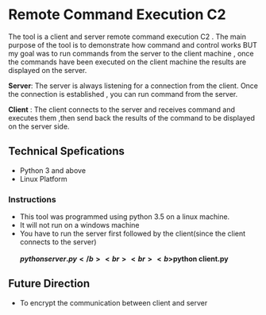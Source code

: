 <h1>Remote Command Execution C2</h1>

The tool is a client and server remote command execution C2 . The main purpose of the tool is to demonstrate how command and control 
works BUT my goal was to run commands from the server to the client machine , once the commands have been executed on the client machine
the results are displayed on the server.

<b>Server</b>: The server is always listening for a connection from the client. Once the connection is established , you can run command from 
the server.

<b>Client</b> : The client connects to the server and receives command and executes them ,then send back the results of the command to be 
displayed on the server side.

<h2>Technical Spefications</h2>

*  Python 3 and above <br>
*  Linux Platform  

<h3>Instructions</h3>

* This tool was programmed using python 3.5 on a linux machine. <br>
* It will not run on a windows machine <br>
* You have to run the server first followed by the client(since the client connects to the server)  <br><br>
<b> $python server.py </b>  <br><br>
<b>$python client.py </b>

<h2>Future Direction</h2>

* To encrypt the communication between client and server
